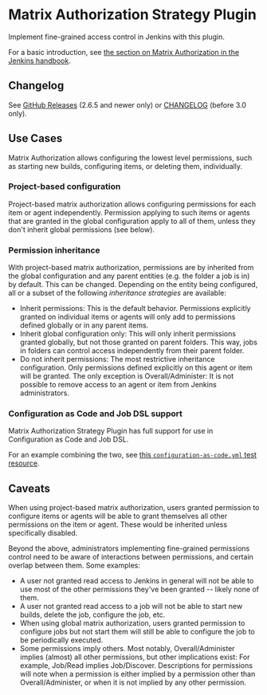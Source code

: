 # Matrix Authorization Strategy Plugin

Implement fine-grained access control in Jenkins with this plugin.

For a basic introduction, see [the section on Matrix Authorization in the Jenkins handbook](https://jenkins.io/doc/book/managing/security/#authorization).

## Changelog

See [GitHub Releases](https://github.com/jenkinsci/matrix-auth-plugin/releases) (2.6.5 and newer only) or [CHANGELOG](CHANGELOG.md) (before 3.0 only).

## Use Cases

Matrix Authorization allows configuring the lowest level permissions, such as starting new builds, configuring items, or deleting them, individually.

### Project-based configuration

Project-based matrix authorization allows configuring permissions for each item or agent independently.
Permission applying to such items or agents that are granted in the global configuration apply to all of them, unless they don't inherit global permissions (see below).

### Permission inheritance

With project-based matrix authorization, permissions are by inherited from the global configuration and any parent entities (e.g. the folder a job is in) by default.
This can be changed.
Depending on the entity being configured, all or a subset of the following _inheritance strategies_ are available:

* Inherit permissions:
  This is the default behavior.
  Permissions explicitly granted on individual items or agents will only add to permissions defined globally or in any parent items.
* Inherit global configuration only:
  This will only inherit permissions granted globally, but not those granted on parent folders.
  This way, jobs in folders can control access independently from their parent folder.
* Do not inherit permissions:
  The most restrictive inheritance configuration.
  Only permissions defined explicitly on this agent or item will be granted.
  The only exception is Overall/Administer:
  It is not possible to remove access to an agent or item from Jenkins administrators.

### Configuration as Code and Job DSL support

Matrix Authorization Strategy Plugin has full support for use in Configuration as Code and Job DSL.

For an example combining the two, see [this `configuration-as-code.yml` test resource](https://github.com/jenkinsci/matrix-auth-plugin/blob/master/src/test/resources/org/jenkinsci/plugins/matrixauth/integrations/casc/configuration-as-code.yml).


## Caveats

When using project-based matrix authorization, users granted permission to configure items or agents will be able to grant themselves all other permissions on the item or agent.
These would be inherited unless specifically disabled.

Beyond the above, administrators implementing fine-grained permissions control need to be aware of interactions between permissions, and certain overlap between them.
Some examples:

* A user not granted read access to Jenkins in general will not be able to use most of the other permissions they've been granted -- likely none of them.
* A user not granted read access to a job will not be able to start new builds, delete the job, configure the job, etc.
* When using global matrix authorization, users granted permission to configure jobs but not start them will still be able to configure the job to be periodically executed.
* Some permissions imply others.
  Most notably, Overall/Administer implies (almost) all other permissions, but other implications exist:
  For example, Job/Read implies Job/Discover.
  Descriptions for permissions will note when a permission is either implied by a permission other than Overall/Administer, or when it is not implied by any other permission.

